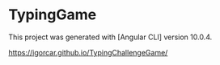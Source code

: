 # TypingGame

This project was generated with [Angular CLI] version 10.0.4.

https://igorcar.github.io/TypingChallengeGame/
